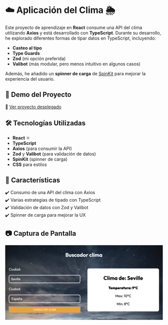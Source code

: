 # ☁️ Aplicación del Clima 🌦️

Este proyecto de aprendizaje en **React** consume una API del clima utilizando **Axios** y está desarrollado con **TypeScript**. Durante su desarrollo, he explorado diferentes formas de tipar datos en TypeScript, incluyendo:

- **Casteo al tipo**
- **Type Guards**
- **Zod** (mi opción preferida)
- **Valibot** (más modular, pero menos intuitivo en algunos casos)

Además, he añadido un **spinner de carga** de [SpinKit](https://tobiasahlin.com/spinkit/) para mejorar la experiencia del usuario.

## 🚀 Demo del Proyecto
🔗 [Ver proyecto desplegado](https://juli-clima-api.netlify.app)

## 🛠️ Tecnologías Utilizadas
- **React** ⚛️
- **TypeScript**
- **Axios** (para consumir la API)
- **Zod** y **Valibot** (para validación de datos)
- **SpinKit** (spinner de carga)
- **CSS** para estilos

## 📌 Características
✔️ Consumo de una API del clima con Axios  
✔️ Varias estrategias de tipado con TypeScript  
✔️ Validación de datos con Zod y Valibot  
✔️ Spinner de carga para mejorar la UX  

## 📷 Captura de Pantalla
![Vista previa del proyecto](public/capApp.png)

